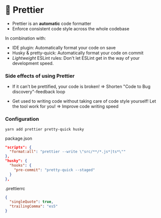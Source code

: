 # 🎨 Prettier

- Prettier is an **automatic** code formatter
- Enforce consistent code style across the whole codebase

In combination with:

- IDE plugin: Automatically format your code on save
- Husky & pretty-quick: Automatically format your code on commit
- _Lightweight_ ESLint rules: Don't let ESLint get in the way of your development speed.

### Side effects of using Prettier

- If it can't be prettified, your code is broken!
  => Shorten "Code to Bug discovery"-feedback loop

- Get used to writing code without taking care of code style yourself!
  Let the tool work for you!
  => Improve code writing speed

### Configuration

```shell
yarn add prettier pretty-quick husky
```

package.json

```json
"scripts": {
  "format:all": "prettier --write \"src/**/*.js*|ts*\""
},
"husky": {
  "hooks": {
    "pre-commit": "pretty-quick --staged"
  }
},
```

.prettierrc

```json
{
  "singleQuote": true,
  "trailingComma": "es5"
}
```
